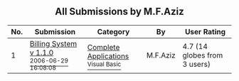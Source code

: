 ﻿<div align="center">

## All Submissions by M\.F\.Aziz

</div>

No.  | Submission | Category | By   | User Rating
---- | ---------- | -------- | ---- | -----------
1 | [Billing System v 1\.1\.0<br /><sup>2006-06-29 16:08:08</sup>](https://github.com/Planet-Source-Code/m-f-aziz-billing-system-v-1-1-0__1-65837) | [Complete Applications<br /><sup>Visual Basic</sup>](../ByCategory/complete-applications__1-27.md) | M\.F\.Aziz | 4.7 (14 globes from 3 users)
